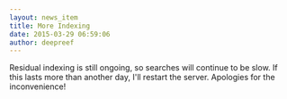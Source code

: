 ```yaml
---
layout: news_item
title: More Indexing
date: 2015-03-29 06:59:06
author: deepreef
---
```


Residual indexing is still ongoing, so searches will continue to be slow. If this lasts more than another day, I'll restart the server. Apologies for the inconvenience!
